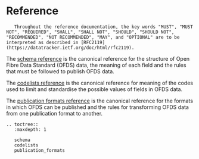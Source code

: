 # Reference

```{note} Requirements language
   Throughout the reference documentation, the key words "MUST", "MUST NOT", "REQUIRED", "SHALL", "SHALL NOT", "SHOULD", "SHOULD NOT", "RECOMMENDED", "NOT RECOMMENDED", "MAY", and "OPTIONAL" are to be interpreted as described in [RFC2119](https://datatracker.ietf.org/doc/html/rfc2119).
```

The [schema reference](schema.md) is the canonical reference for the structure of Open Fibre Data Standard (OFDS) data, the meaning of each field and the rules that must be followed to publish OFDS data.

The [codelists reference](codelists.md) is the canonical reference for meaning of the codes used to limit and standardise the possible values of fields in OFDS data.

The [publication formats reference](publication_formats.md) is the canonical reference for the formats in which OFDS can be published and the rules for transforming OFDS data from one publication format to another.

```{eval-rst}
.. toctree::
   :maxdepth: 1

   schema
   codelists
   publication_formats
```